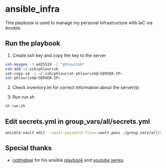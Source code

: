 # ansible_infra

This playbook is used to manage my personal infrastructure with IaC via Ansible.

## Run the playbook

1. Create ssh key and copy the key to the server
```bash
ssh-keygen -t ed25519 -C "phlourish"
ssh-add ~/.ssh/phlourish
ssh-copy-id -i ~/.ssh/phlourish phlourish@<SERVER-IP>
ssh phlourish@<SERVER-IP>
```

2. Check inventory.ini for correct information about the server(s)

3. Run run.sh
```bash
sh run.sh
```

## Edit secrets.yml in group_vars/all/secrets.yml

```bash
ansible-vault edit --vault-password-file=.vault_pass ./group_vars/all/secrets.yml
```

## Special thanks
- [notthebee](https://github.com/notthebee) for his ansible [playbook](https://github.com/notthebee/infra) and [youtube series](https://yewtu.be/playlist?list=PLkxWXio1KmRoZd88WbrnSnQM5MJY5PjH2)

